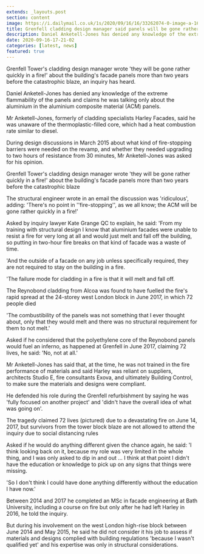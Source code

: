 ```yaml
---
extends: _layouts.post
section: content
image: https://i.dailymail.co.uk/1s/2020/09/16/16/33262074-0-image-a-16_1600271714963.jpg 
title: Grenfell cladding design manager said panels will be gone rather quickly in a fire! 
description: Daniel Anketell-Jones has denied any knowledge of the extreme flammability of Grenfells panels and claims he was talking only about the aluminium in the aluminium composite material (ACM) panels. 
date: 2020-09-16-17-21-02 
categories: [latest, news] 
featured: true 
--- 
```

Grenfell Tower's cladding design manager wrote 'they will be gone rather quickly in a fire!' about the building's facade panels more than two years before the catastrophic blaze, an inquiry has heard. 

Daniel Anketell-Jones has denied any knowledge of the extreme flammability of the panels and claims he was talking only about the aluminium in the aluminium composite material (ACM) panels. 

Mr Anketell-Jones, formerly of cladding specialists Harley Facades, said he was unaware of the thermoplastic-filled core, which had a heat combustion rate similar to diesel.   

During design discussions in March 2015 about what kind of fire-stopping barriers were needed on the revamp, and whether they needed upgrading to two hours of resistance from 30 minutes, Mr Anketell-Jones was asked for his opinion.

Grenfell Tower's cladding design manager wrote 'they will be gone rather quickly in a fire!' about the building's facade panels more than two years before the catastrophic blaze

The structural engineer wrote in an email the discussion was 'ridiculous', adding: 'There's no point in ''fire-stopping'', as we all know; the ACM will be gone rather quickly in a fire!'

Asked by inquiry lawyer Kate Grange QC to explain, he said: 'From my training with structural design I know that aluminium facades were unable to resist a fire for very long at all and would just melt and fall off the building, so putting in two-hour fire breaks on that kind of facade was a waste of time.

'And the outside of a facade on any job unless specifically required, they are not required to stay on the building in a fire.

'The failure mode for cladding in a fire is that it will melt and fall off.

The Reynobond cladding from Alcoa was found to have fuelled the fire's rapid spread at the 24-storey west London block in June 2017, in which 72 people died

'The combustibility of the panels was not something that I ever thought about, only that they would melt and there was no structural requirement for them to not melt.'

Asked if he considered that the polyethylene core of the Reynobond panels would fuel an inferno, as happened at Grenfell in June 2017, claiming 72 lives, he said: 'No, not at all.'

Mr Anketell-Jones has said that, at the time, he was not trained in the fire performance of materials and said Harley was reliant on suppliers, architects Studio E, fire consultants Exova, and ultimately Building Control, to make sure the materials and designs were compliant.

He defended his role during the Grenfell refurbishment by saying he was 'fully focused on another project' and 'didn't have the overall idea of what was going on'.

The tragedy claimed 72 lives (pictured) due to a devastating fire on June 14, 2017, but survivors from the tower block blaze are not allowed to attend the inquiry due to social distancing rules

Asked if he would do anything different given the chance again, he said: 'I think looking back on it, because my role was very limited in the whole thing, and I was only asked to dip in and out ... I think at that point I didn't have the education or knowledge to pick up on any signs that things were missing.

'So I don't think I could have done anything differently without the education I have now.'

Between 2014 and 2017 he completed an MSc in facade engineering at Bath University, including a course on fire but only after he had left Harley in 2016, he told the inquiry.

But during his involvement on the west London high-rise block between June 2014 and May 2015, he said he did not consider it his job to assess if materials and designs complied with building regulations 'because I wasn't qualified yet' and his expertise was only in structural considerations.

